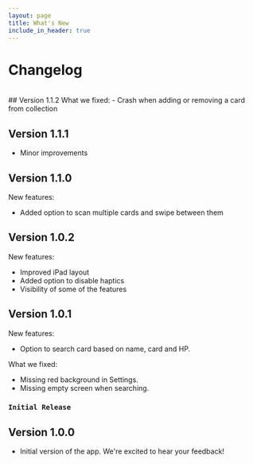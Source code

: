 ```yaml
---
layout: page
title: What's New
include_in_header: true
---
```


# Changelog
<br>
## Version 1.1.2
What we fixed:
- Crash when adding or removing a card from collection

## Version 1.1.1
- Minor improvements

## Version 1.1.0
New features:
- Added option to scan multiple cards and swipe between them

## Version 1.0.2
New features:
- Improved iPad layout
- Added option to disable haptics
- Visibility of some of the features

## Version 1.0.1
New features:
- Option to search card based on name, card and HP.

What we fixed:
- Missing red background in Settings.
- Missing empty screen when searching.

### `Initial Release`
## Version 1.0.0
- Initial version of the app. We're excited to hear your feedback!

<br>
